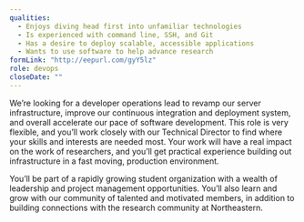 ```yaml
---
qualities:
  - Enjoys diving head first into unfamiliar technologies
  - Is experienced with command line, SSH, and Git
  - Has a desire to deploy scalable, accessible applications
  - Wants to use software to help advance research
formLink: "http://eepurl.com/gyY5lz"
role: devops
closeDate: ""
---
```


We’re looking for a developer operations lead to revamp our server infrastructure, improve our continuous integration and deployment system, and overall accelerate our pace of software development. This role is very flexible, and you’ll work closely with our Technical Director to find where your skills and interests are needed most. Your work will have a real impact on the work of researchers, and you’ll get practical experience building out infrastructure in a fast moving, production environment. 

You’ll be part of a rapidly growing student organization with a wealth of leadership and project management opportunities. You’ll also learn and grow with our community of talented and motivated members, in addition to building connections with the research community at Northeastern.
